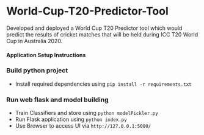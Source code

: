 # World-Cup-T20-Predictor-Tool
Developed and deployed a World Cup T20 Predictor tool which would predict the results of cricket matches that will be held during ICC T20 World Cup in Australia 2020.


#### Application Setup Instructions

### Build python project
- Install required dependencies using `pip install -r requirements.txt`

### Run web flask and model building
-  Train Classifiers and store using `python modelPickler.py`
-  Run Flask application using `python index.py`
-  Use Browser to access UI via `http://127.0.0.1:5000/`

